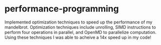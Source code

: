 # performance-programming
Implemented optimization techniques to speed up the performance of my mandelbrot. Optimization techniques include unrolling, SIMD instructions to perform four operations in parallel, and OpenMD to parallelize computation.
Using these techniques I was able to acheive a 14x speed up in my code!
